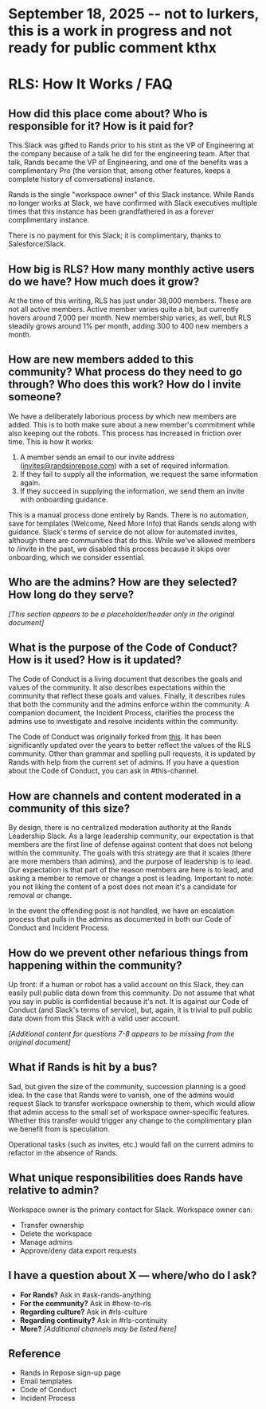 # September 18, 2025 -- not to lurkers, this is a work in progress and not ready for public comment kthx

# RLS: How It Works / FAQ

## How did this place come about? Who is responsible for it? How is it paid for?

This Slack was gifted to Rands prior to his stint as the VP of Engineering at the company because of a talk he did for the engineering team. After that talk, Rands became the VP of Engineering, and one of the benefits was a complimentary Pro (the version that, among other features, keeps a complete history of conversations) instance.

Rands is the single "workspace owner" of this Slack instance. While Rands no longer works at Slack, we have confirmed with Slack executives multiple times that this instance has been grandfathered in as a forever complimentary instance.

There is no payment for this Slack; it is complimentary, thanks to Salesforce/Slack.

## How big is RLS? How many monthly active users do we have? How much does it grow?

At the time of this writing, RLS has just under 38,000 members. These are not all active members. Active member varies quite a bit, but currently hovers around 7,000 per month. New membership varies, as well, but RLS steadily grows around 1% per month, adding 300 to 400 new members a month.

## How are new members added to this community? What process do they need to go through? Who does this work? How do I invite someone?

We have a deliberately laborious process by which new members are added. This is to both make sure about a new member's commitment while also keeping out the robots. This process has increased in friction over time. This is how it works:

1. A member sends an email to our invite address (invites@randsinrepose.com) with a set of required information.
2. If they fail to supply all the information, we request the same information again.
3. If they succeed in supplying the information, we send them an invite with onboarding guidance.

This is a manual process done entirely by Rands. There is no automation, save for templates (Welcome, Need More Info) that Rands sends along with guidance. Slack's terms of service do not allow for automated invites, although there are communities that do this. While we've allowed members to /invite in the past, we disabled this process because it skips over onboarding, which we consider essential.

## Who are the admins? How are they selected? How long do they serve?

*[This section appears to be a placeholder/header only in the original document]*

## What is the purpose of the Code of Conduct? How is it used? How is it updated?

The Code of Conduct is a living document that describes the goals and values of the community. It also describes expectations within the community that reflect these goals and values. Finally, it describes rules that both the community and the admins enforce within the community. A companion document, the Incident Process, clarifies the process the admins use to investigate and resolve incidents within the community.

The Code of Conduct was originally forked from [this](https://indieweb.org/code-of-conduct). It has been significantly updated over the years to better reflect the values of the RLS community. Other than grammar and spelling pull requests, it is updated by Rands with help from the current set of admins. If you have a question about the Code of Conduct, you can ask in #this-channel.

## How are channels and content moderated in a community of this size?

By design, there is no centralized moderation authority at the Rands Leadership Slack. As a large leadership community, our expectation is that members are the first line of defense against content that does not belong within the community. The goals with this strategy are that it scales (there are more members than admins), and the purpose of leadership is to lead. Our expectation is that part of the reason members are here is to lead, and asking a member to remove or change a post is leading. Important to note: you not liking the content of a post does not mean it's a candidate for removal or change.

In the event the offending post is not handled, we have an escalation process that pulls in the admins as documented in both our Code of Conduct and Incident Process.

## How do we prevent other nefarious things from happening within the community?

Up front: if a human or robot has a valid account on this Slack, they can easily pull public data down from this community. Do not assume that what you say in public is confidential because it's not. It is against our Code of Conduct (and Slack's terms of service), but, again, it is trivial to pull public data down from this Slack with a valid user account.

*[Additional content for questions 7-8 appears to be missing from the original document]*

## What if Rands is hit by a bus?

Sad, but given the size of the community, succession planning is a good idea. In the case that Rands were to vanish, one of the admins would request Slack to transfer workspace ownership to them, which would allow that admin access to the small set of workspace owner-specific features. Whether this transfer would trigger any change to the complimentary plan we benefit from is speculation.

Operational tasks (such as invites, etc.) would fall on the current admins to refactor in the absence of Rands.

## What unique responsibilities does Rands have relative to admin?

Workspace owner is the primary contact for Slack. Workspace owner can:

- Transfer ownership
- Delete the workspace
- Manage admins
- Approve/deny data export requests

## I have a question about X — where/who do I ask?

- **For Rands?** Ask in #ask-rands-anything
- **For the community?** Ask in #how-to-rls
- **Regarding culture?** Ask in #rls-culture
- **Regarding continuity?** Ask in #rls-continuity
- **More?** *[Additional channels may be listed here]*

## Reference

- Rands in Repose sign-up page
- Email templates
- Code of Conduct
- Incident Process